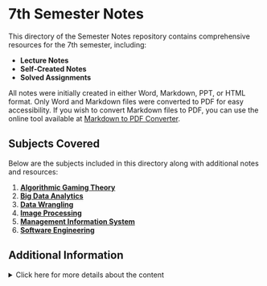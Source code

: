 # 7th Semester Notes

This directory of the Semester Notes repository contains comprehensive resources for the 7th semester, including:

- **Lecture Notes**
- **Self-Created Notes**
- **Solved Assignments**

All notes were initially created in either Word, Markdown, PPT, or HTML format. Only Word and Markdown files were converted to PDF for easy accessibility. If you wish to convert Markdown files to PDF, you can use the online tool available at [Markdown to PDF Converter](https://md2pdf.netlify.app/).

## Subjects Covered

Below are the subjects included in this directory along with additional notes and resources:

1. [**Algorithmic Gaming Theory**](#algorithmic-gaming-theory)
2. [**Big Data Analytics**](#big-data-analytics)
3. [**Data Wrangling**](#data-wrangling)
4. [**Image Processing**](#image-processing)
5. [**Management Information System**](#management-information-system)
6. [**Software Engineering**](#software-engineering)

## Additional Information

<details>
<summary>Click here for more details about the content</summary>

### [Algorithmic Gaming Theory](Algorithmic%20Gaming%20Theory)

Explore fundamental and advanced concepts related to game theory algorithms, optimization techniques, and their applications in solving real-world problems. Includes detailed notes and solved examples.

### [Big Data Analytics](Big%20Data%20Analytics)

Comprehensive notes on processing, analyzing, and visualizing large-scale datasets. Includes solved assignments and additional reading materials.

### [Data Wrangling](Data%20Wrangling)

Learn the art of transforming raw data into usable formats. This section includes practical examples, assignments, and notes to master data preparation.

### [Image Processing](Image%20Processing)

Covers various techniques for image enhancement, analysis, and processing. Notes include practical examples and implementation guides.

### [Management Information System](Management%20Information%20System)

Focused on the use of MIS in decision-making processes within organizations. Includes key theoretical insights and case studies.

### [Software Engineering](Software%20Engineering)

Detailed notes and assignments on software development methodologies, design patterns, and project management practices.

</details>
